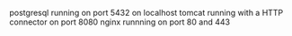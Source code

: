 postgresql running on port 5432 on localhost
tomcat running with a HTTP connector on port 8080
nginx runnning on port 80 and 443